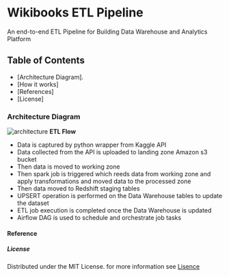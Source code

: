# **Wikibooks ETL Pipeline**
An end-to-end ETL Pipeline for Building Data Warehouse and Analytics Platform
## **Table of Contents**
* [Architecture Diagram].
* [How it works]
* [References]
* [License]

### **Architecture Diagram**


![architecture](https://user-images.githubusercontent.com/72258715/126880156-9641253f-3f1f-40c8-96d7-3e88b7e2268e.png)
**ETL Flow**
* Data is captured by python wrapper from Kaggle API
* Data collected from the API is uploaded to landing zone Amazon s3 bucket
* Then data is moved to working zone
* Then spark job is triggered which reeds data from working zone and apply transformations and moved data to the processed zone
* Then data moved to Redshift staging tables
*  UPSERT operation is performed on the Data Warehouse tables to update the dataset
*  ETL job execution is completed once the Data Warehouse is updated
*  Airflow DAG is used to schedule and orchestrate job tasks


#### **Reference**


##### **License**
Distributed under the MIT License. for more information see [Lisence](https://github.com/islamamer666/Wikibooks_ETL_Pipeline/blob/main/LICENSE)

